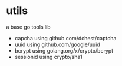 # utils
a base go tools lib

- capcha    using github.com/dchest/captcha
- uuid      using github.com/google/uuid
- bcrypt    using golang.org/x/crypto/bcrypt
- sessionid using crypto/sha1